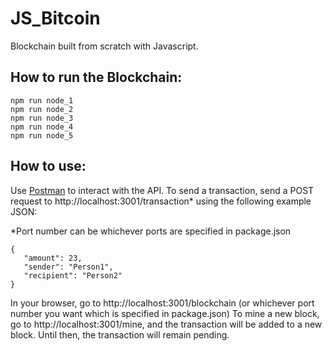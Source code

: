 # JS_Bitcoin
 Blockchain built from scratch with Javascript.
 
 ## How to run the Blockchain:
	npm run node_1
	npm run node_2
	npm run node_3
	npm run node_4
	npm run node_5

 ## How to use:
 Use [Postman](https://www.getpostman.com/) to interact with the API. To send a transaction, send a POST request to http://localhost:3001/transaction* using the following example JSON:
 
 *Port number can be whichever ports are specified in package.json
 
 ```
 {
	"amount": 23,
	"sender": "Person1",
	"recipient": "Person2"
}
```

In your browser, go to http://localhost:3001/blockchain (or whichever port number you want which is specified in package.json)
To mine a new block, go to http://localhost:3001/mine, and the transaction will be added to a new block. Until then, the transaction will remain pending.
